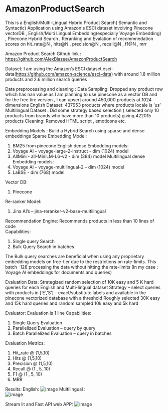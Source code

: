 # AmazonProductSearch
This is a English/Multi-Lingual Hybrid Product Search( Semantic and Syntactic) Application using Amazon's ESCI dataset involving Pinecone vectorDB , English/Multi Lingual Embedding(especially Voyage Embedding) , Pinecone Hybrid Search , Reranking and Evalation of recommnedation scores on hit_rate@N , hits@N , precision@N , recall@N , f1@N , mrr

Amazon Product Search
Github link : https://github.com/AlexBlazee/AmazonProductSearch

Dataset: 
 I am using the Amazon’s ESCI dataset esci-data(https://github.com/amazon-science/esci-data) with around 1.8 million products and 2.6 million search queries

Data preprocessing and cleaning : 
 Data Sampling:
  Dropped any product row which has nan value as I am planning to use pinecone as a vector DB and for the free tire version , I can upsert around 450,000 products at 1024 dimensions
  English Dataset: 437953 products  where products locale is ‘us’
  Multilingual Dataset : Did some strategy based selection ( selected only 10 products from brands who have more than 10 products) giving 422015 products
 Cleaning:
  Removed HTML script , emoticons etc.

Embedding Models :
 Build a Hybrid Search using sparse and dense embeddings
 Sparse Embedding Model: 
  1.	BM25 from pinecone 
 English dense Embedding models: 
  1.	Voyage AI – voyage-large-2-instruct - dim (1024) model
  2.	AllMini      - all-MiniLM-L6-v2            - dim (384) model
 Multilingual dense Embedding models:
  1.	Voyage AI – voyage-multilingual-2 – dim (1024) model
  2.	LaBSE    - dim (768) model

Vector DB:
 1.	Pinecone 

Re-ranker Model: 
 1.	Jina AI’s – jina-reranker-v2-base-multilingual 

Recommendation Engine:
 Recommends products in less than 10 lines of code  
 Capabilities: 
  1.	Single query Search
  2.	Bulk Query Search in batches 
  
  The Bulk query searches are beneficial when using any proprietary embedding models on free-tier due to the restrictions on rate-limits. This batch -128 processing the data without hitting the rate-limits (In my case : Voyage AI embeddings for documents and queries)

Evaluation Data: 
 Strategized random selection of 10K easy and 5 K hard queries for each English and Multi-lingual dataset
 Strategy – select queries with products in [‘E’,’S’] – exact/substitute labels and available in the pinecone vectorized database with a threshold 
 Roughly selected 30K easy and 15k hard queries and random sampled 10k easy and 5k hard 

Evaluator: 
 Evaluation is 1 line
 Capabilities: 
  1.	Single Query Evaluation
  2.	Parallelized Evaluation – query by query
  3.	Batch Parallelized Evaluation – query in batches
 
Evaluation Metrics:
 1.	Hit_rate @ (1,5,10)
 2.	Hits @ (1,5,10)
 3.	Precision @ (1,5,10)
 4.	Recall @ (1 , 5, 10)
 5.	F1 @ (1 , 5, 10)
 6.	MRR
   
Results:
 English: 
  ![image](https://github.com/user-attachments/assets/1643ded5-d1f3-4fc1-84bf-c713bffd3bcd)
 Multilingual :  
  ![image](https://github.com/user-attachments/assets/4b9f273d-709e-4051-b07b-9308187e06c5)

Stream lit and Fast API web APP:
 ![image](https://github.com/user-attachments/assets/6d6b68b3-7433-4b9d-ac0d-fb5197543d8b)

 
 
